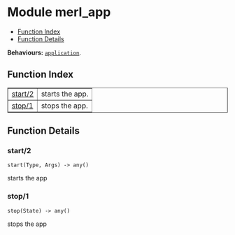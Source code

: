

# Module merl_app #
* [Function Index](#index)
* [Function Details](#functions)

__Behaviours:__ [`application`](application.md).

<a name="index"></a>

## Function Index ##


<table width="100%" border="1" cellspacing="0" cellpadding="2" summary="function index"><tr><td valign="top"><a href="#start-2">start/2</a></td><td>starts the app.</td></tr><tr><td valign="top"><a href="#stop-1">stop/1</a></td><td>stops the app.</td></tr></table>


<a name="functions"></a>

## Function Details ##

<a name="start-2"></a>

### start/2 ###

`start(Type, Args) -> any()`

starts the app

<a name="stop-1"></a>

### stop/1 ###

`stop(State) -> any()`

stops the app

